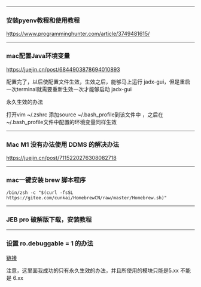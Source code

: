 ------

### 安装pyenv教程和使用教程

https://www.programminghunter.com/article/3749481615/

---

### mac配置Java环境变量

https://juejin.cn/post/6844903878694010893

配置完了，以后使配置文件生效，生效之后，能够马上运行 jadx-gui，但是重启一次terminal就需要重新生效一次才能够启动 jadx-gui



永久生效的办法

打开vim ~/.zshrc 添加source ~/.bash_profile到该文件中 ，之后在~/.bash_profile文件中配置的环境变量同样生效

---

### Mac M1 没有办法使用 DDMS 的解决办法

https://juejin.cn/post/7115220276308082718

---

### mac一键安装 brew 脚本程序

`/bin/zsh -c "$(curl -fsSL https://gitee.com/cunkai/HomebrewCN/raw/master/Homebrew.sh)"` 

---

### JEB pro 破解版下载，安装教程



---

### 设置 ro.debuggable = 1 的办法

[链接](https://blog.csdn.net/jinmie0193/article/details/111355867)

注意，这里面我成功的只有永久生效的办法，并且所使用的模块只能是5.xx 不能是 6.xx 

